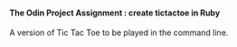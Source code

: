 #### The Odin Project Assignment : create tictactoe in Ruby

A version of Tic Tac Toe to be played in the command line.
